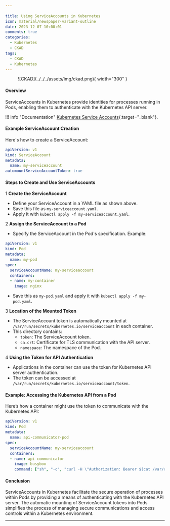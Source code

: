 ```yaml
---

title: Using ServiceAccounts in Kubernetes
icon: material/newspaper-variant-outline
date: 2023-12-07 10:00:01
comments: true
categories:
  - Kubernetes
  - CKAD
tags:
  - CKAD
  - Kubernetes
---
```


<!-- markdownlint-disable MD033 -->
<figure markdown="span">
  ![CKAD](../../../assets/img/ckad.png){ width="300" }
</figure>

#### Overview

ServiceAccounts in Kubernetes provide identities for processes running in Pods, enabling them to authenticate with the Kubernetes API server.

!!! info "Documentation"
    [Kubernetes Service Accounts](https://kubernetes.io/docs/tasks/configure-pod-container/configure-service-account/){:target="_blank"}.

#### Example ServiceAccount Creation

Here's how to create a ServiceAccount:

```yaml
apiVersion: v1
kind: ServiceAccount
metadata:
  name: my-serviceaccount
automountServiceAccountToken: true
```

#### Steps to Create and Use ServiceAccounts

1 **Create the ServiceAccount**

- Define your ServiceAccount in a YAML file as shown above.
- Save this file as `my-serviceaccount.yaml`.
- Apply it with `kubectl apply -f my-serviceaccount.yaml`.

2 **Assign the ServiceAccount to a Pod**

- Specify the ServiceAccount in the Pod's specification. Example:

```yaml
apiVersion: v1
kind: Pod
metadata:
  name: my-pod
spec:
  serviceAccountName: my-serviceaccount
  containers:
  - name: my-container
    image: nginx
```

- Save this as `my-pod.yaml` and apply it with `kubectl apply -f my-pod.yaml`.

3 **Location of the Mounted Token**

- The ServiceAccount token is automatically mounted at `/var/run/secrets/kubernetes.io/serviceaccount` in each container.
- This directory contains:
  - `token`: The ServiceAccount token.
  - `ca.crt`: Certificate for TLS communication with the API server.
  - `namespace`: The namespace of the Pod.

4 **Using the Token for API Authentication**

- Applications in the container can use the token for Kubernetes API server authentication.
- The token can be accessed at `/var/run/secrets/kubernetes.io/serviceaccount/token`.

#### Example: Accessing the Kubernetes API from a Pod

Here’s how a container might use the token to communicate with the Kubernetes API:

```yaml
apiVersion: v1
kind: Pod
metadata:
  name: api-communicator-pod
spec:
  serviceAccountName: my-serviceaccount
  containers:
  - name: api-communicator
    image: busybox  
    command: ["sh", "-c", "curl -H \"Authorization: Bearer $(cat /var/run/secrets/kubernetes.io/serviceaccount/token)\" https://kubernetes.default.svc"]
```

#### Conclusion

ServiceAccounts in Kubernetes facilitate the secure operation of processes within Pods by providing a means of authenticating with the Kubernetes API server. The automatic mounting of ServiceAccount tokens into Pods simplifies the process of managing secure communications and access controls within a Kubernetes environment.

---
